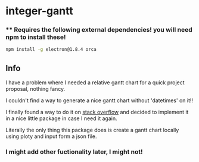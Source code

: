 # integer-gantt

### \*\* Requires the following external dependencies! you will need npm to install these!

```bash
npm install -g electron@1.8.4 orca
```

## Info

I have a problem where I needed a relative gantt chart for a quick project proposal, nothing fancy.

I couldn't find a way to generate a nice gantt chart without 'datetimes' on it!!

I finally found a way to do it on [stack overflow](https://stackoverflow.com/a/51124342/9510611) and decided to implement it in a nice little package in case I need it again.

Literally the only thing this package does is create a gantt chart locally using ploty and input form a json file.

### I might add other fuctionality later, I might not!
